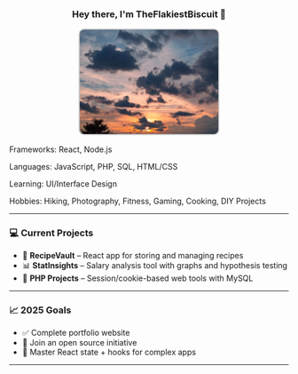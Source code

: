 <h3 align="center">Hey there, I'm TheFlakiestBiscuit 👋</h3>

<p align="center">
  <img src="https://raw.githubusercontent.com/TheFlakiestBiscuit/TheFlakiestBiscuit/main/Sky5.jpg" 
       alt="Sunset sky" 
       width="250" 
       style="border: 2px solid #ccc; border-radius: 10px;" />
</p>

Frameworks: React, Node.js

Languages: JavaScript, PHP, SQL, HTML/CSS

Learning: UI/Interface Design

Hobbies: Hiking, Photography, Fitness, Gaming, Cooking, DIY Projects

---

### 💻 Current Projects
- 🔪 **RecipeVault** – React app for storing and managing recipes
- 📊 **StatInsights** – Salary analysis tool with graphs and hypothesis testing
- 🧠 **PHP Projects** – Session/cookie-based web tools with MySQL

---

### 📈 2025 Goals
- ✅ Complete portfolio website  
- 🤝 Join an open source initiative  
- 🧪 Master React state + hooks for complex apps  

---

<!---
TheFlakiestBiscuit/TheFlakiestBiscuit is a ✨ special ✨ repository because its `README.md` (this file) appears on your GitHub profile.
You can click the Preview link to take a look at your changes.
--->
